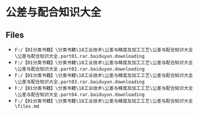 # 公差与配合知识大全

## Files

- `F:/【01分类书籍】\分类书籍\18工业技术\公差与精度及加工工艺\公差与配合知识大全\公差与配合知识大全.part01.rar.baiduyun.downloading`
- `F:/【01分类书籍】\分类书籍\18工业技术\公差与精度及加工工艺\公差与配合知识大全\公差与配合知识大全.part02.rar.baiduyun.downloading`
- `F:/【01分类书籍】\分类书籍\18工业技术\公差与精度及加工工艺\公差与配合知识大全\公差与配合知识大全.part03.rar.baiduyun.downloading`
- `F:/【01分类书籍】\分类书籍\18工业技术\公差与精度及加工工艺\公差与配合知识大全\公差与配合知识大全.part04.rar.baiduyun.downloading`
- `F:/【01分类书籍】\分类书籍\18工业技术\公差与精度及加工工艺\公差与配合知识大全\files.md`
